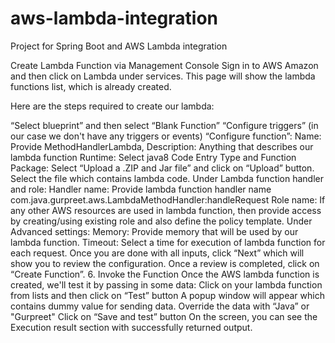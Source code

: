# aws-lambda-integration
Project for Spring Boot and AWS Lambda integration

Create Lambda Function via Management Console
Sign in to AWS Amazon and then click on Lambda under services. This page will show the lambda functions list, which is already created.

Here are the steps required to create our lambda:

“Select blueprint” and then select “Blank Function”
“Configure triggers” (in our case we don't have any triggers or events)
“Configure function”:
Name: Provide MethodHandlerLambda,
Description: Anything that describes our lambda function
Runtime: Select java8
Code Entry Type and Function Package: Select “Upload a .ZIP and Jar file” and click on “Upload” button. Select the file which contains lambda code.
Under Lambda function handler and role:
Handler name: Provide lambda function handler name com.java.gurpreet.aws.LambdaMethodHandler:handleRequest
Role name: If any other AWS resources are used in lambda function, then provide access by creating/using existing role and also define the policy template.
Under Advanced settings:
Memory: Provide memory that will be used by our lambda function.
Timeout: Select a time for execution of lambda function for each request.
Once you are done with all inputs, click “Next” which will show you to review the configuration.
Once a review is completed, click on “Create Function”.
6. Invoke the Function
Once the AWS lambda function is created, we'll test it by passing in some data:
Click on your lambda function from lists and then click on “Test” button
A popup window will appear which contains dummy value for sending data. Override the data with “Java” or "Gurpreet"
Click on “Save and test” button
On the screen, you can see the Execution result section with successfully returned output.
